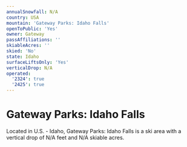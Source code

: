 ```yaml
---
annualSnowfall: N/A
country: USA
mountain: 'Gateway Parks: Idaho Falls'
openToPublic: 'Yes'
owner: Gateway
passAffiliations: ''
skiableAcres: ''
skied: 'No'
state: Idaho
surfaceLiftsOnly: 'Yes'
verticalDrop: N/A
operated:
  '2324': true
  '2425': true
---
```



# Gateway Parks: Idaho Falls

Located in U.S. - Idaho, Gateway Parks: Idaho Falls is a ski area with a vertical drop of N/A feet and N/A skiable acres.
